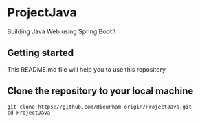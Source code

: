 # ProjectJava
Building Java Web using Spring Boot.\
##  Getting started
This README.md file will help you to use this repository
## Clone the repository to your local machine
```
git clone https://github.com/HieuPham-origin/ProjectJava.git
cd ProjectJava
```

